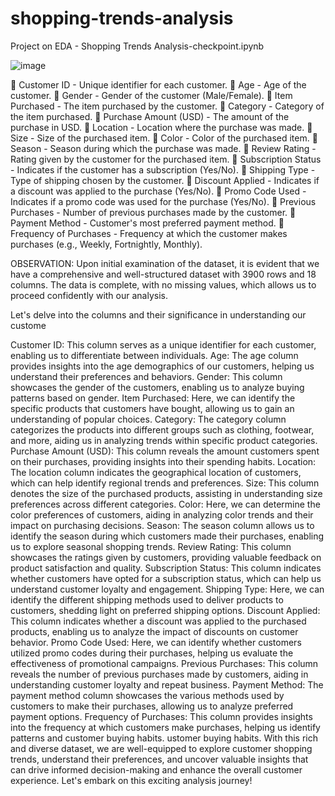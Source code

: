 # shopping-trends-analysis
Project on EDA - Shopping Trends Analysis-checkpoint.ipynb


 
![image](https://github.com/user-attachments/assets/229bd891-5e5d-46c3-b241-8ff46fd44bdf)


📌 Customer ID - Unique identifier for each customer.
📌 Age - Age of the customer.
📌 Gender - Gender of the customer (Male/Female).
📌 Item Purchased - The item purchased by the customer.
📌 Category - Category of the item purchased.
📌 Purchase Amount (USD) - The amount of the purchase in USD.
📌 Location - Location where the purchase was made.
📌 Size - Size of the purchased item.
📌 Color - Color of the purchased item.
📌 Season - Season during which the purchase was made.
📌 Review Rating - Rating given by the customer for the purchased item.
📌 Subscription Status - Indicates if the customer has a subscription (Yes/No).
📌 Shipping Type - Type of shipping chosen by the customer.
📌 Discount Applied - Indicates if a discount was applied to the purchase (Yes/No).
📌 Promo Code Used - Indicates if a promo code was used for the purchase (Yes/No).
📌 Previous Purchases - Number of previous purchases made by the customer.
📌 Payment Method - Customer's most preferred payment method.
📌 Frequency of Purchases - Frequency at which the customer makes purchases (e.g., Weekly, Fortnightly, Monthly).


OBSERVATION:
Upon initial examination of the dataset, it is evident that we have a comprehensive and well-structured dataset with 3900 rows and 18 columns. The data is complete, with no missing values, which allows us to proceed confidently with our analysis.

Let's delve into the columns and their significance in understanding our custome

Customer ID: This column serves as a unique identifier for each customer, enabling us to differentiate between individuals.
Age: The age column provides insights into the age demographics of our customers, helping us understand their preferences and behaviors.
Gender: This column showcases the gender of the customers, enabling us to analyze buying patterns based on gender.
Item Purchased: Here, we can identify the specific products that customers have bought, allowing us to gain an understanding of popular choices.
Category: The category column categorizes the products into different groups such as clothing, footwear, and more, aiding us in analyzing trends within specific product categories.
Purchase Amount (USD): This column reveals the amount customers spent on their purchases, providing insights into their spending habits.
Location: The location column indicates the geographical location of customers, which can help identify regional trends and preferences.
Size: This column denotes the size of the purchased products, assisting in understanding size preferences across different categories.
Color: Here, we can determine the color preferences of customers, aiding in analyzing color trends and their impact on purchasing decisions.
Season: The season column allows us to identify the season during which customers made their purchases, enabling us to explore seasonal shopping trends.
Review Rating: This column showcases the ratings given by customers, providing valuable feedback on product satisfaction and quality.
Subscription Status: This column indicates whether customers have opted for a subscription status, which can help us understand customer loyalty and engagement.
Shipping Type: Here, we can identify the different shipping methods used to deliver products to customers, shedding light on preferred shipping options.
Discount Applied: This column indicates whether a discount was applied to the purchased products, enabling us to analyze the impact of discounts on customer behavior.
Promo Code Used: Here, we can identify whether customers utilized promo codes during their purchases, helping us evaluate the effectiveness of promotional campaigns.
Previous Purchases: This column reveals the number of previous purchases made by customers, aiding in understanding customer loyalty and repeat business.
Payment Method: The payment method column showcases the various methods used by customers to make their purchases, allowing us to analyze preferred payment options.
Frequency of Purchases: This column provides insights into the frequency at which customers make purchases, helping us identify patterns and customer buying habits.
ustomer buying habits. With this rich and diverse dataset, we are well-equipped to explore customer shopping trends, understand their preferences, and uncover valuable insights that can drive informed decision-making and enhance the overall customer experience. Let's embark on this exciting analysis journey!
